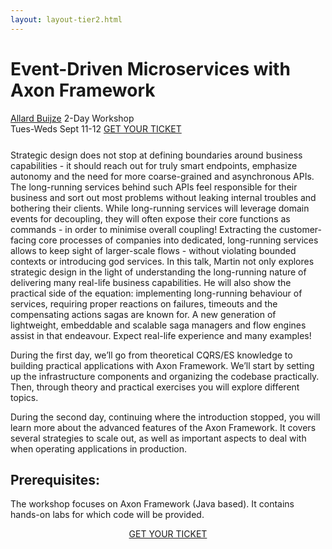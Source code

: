 ```yaml
---
layout: layout-tier2.html
---
```

<div class="container section workshop-page">
	<!-- begin workshop element -->
	<div class="row">
      <div class="col-xs-12 col-sm-2">
            <div class="speaker-container">
                <a href="../speakers/allard-buijze.html"><div class="speaker-img allard-buijze"></div></a>
                </div>
            </div>
        <div class="col-xs-12 col-sm-10 workshop-list">
            <h1 class="section-header">Event-Driven Microservices with Axon Framework</h1>
            <span class="workshops--speaker-name"><a href="../speakers/allard-buijze.html">Allard Buijze</a></span>
            <span class="workshops--duration">2-Day Workshop<br>Tues-Weds Sept 11-12</span>
            <a class="btn get-ticket-btn" href="https://ti.to/explore-ddd-conference/explore-ddd-2018">GET YOUR TICKET</a>
            <p class="copy" style="margin-top: 25px">Strategic design does not stop at defining boundaries around business capabilities - it should reach out for truly smart endpoints, emphasize autonomy and the need for more coarse-grained and asynchronous APIs. The long-running services behind such APIs feel responsible for their business and sort out most problems without leaking internal troubles and bothering their clients. While long-running services will leverage domain events for decoupling, they will often expose their core functions as commands - in order to minimise overall coupling! Extracting the customer-facing core processes of companies into dedicated, long-running services allows to keep sight of larger-scale flows - without violating bounded contexts or introducing god services. In this talk, Martin not only explores strategic design in the light of understanding the long-running nature of delivering many real-life business capabilities. He will also show the practical side of the equation: implementing long-running behaviour of services, requiring proper reactions on failures, timeouts and the compensating actions sagas are known for. A new generation of lightweight, embeddable and scalable saga managers and flow engines assist in that endeavour. Expect real-life experience and many examples!</p>
            <p class="copy">During the first day, we’ll go from theoretical CQRS/ES knowledge to building practical applications with Axon Framework. We’ll start by setting up the infrastructure components and organizing the codebase practically. Then, through theory and practical exercises you will explore different topics.</p>
            <p class="copy">During the second day, continuing where the introduction stopped, you will learn more about the advanced features of the Axon Framework. It covers several strategies to scale out, as well as important aspects to deal with when operating applications in production.</p>
            <h2 class="speaker-subheader">Prerequisites:</h2>
            <p class="copy">The workshop focuses on Axon Framework (Java based). It contains hands-on labs for which code will be provided.</p>
            <div class="col-xs-12" align="center">
                <a class="btn get-ticket-btn" href="https://ti.to/explore-ddd-conference/explore-ddd-2018">GET YOUR TICKET</a>
            </div>
        </div>
    </div>
</div> <!-- container -->
